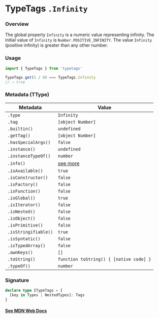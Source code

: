 # TypeTags `.Infinity`

### Overview

The global property `Infinity` is a numeric value representing infinity. The initial value of `Infinity` is `Number.POSITIVE_INFINITY`. The value `Infinity` (positive infinity) is greater than any other number.

### Usage

```js
import { TypeTags } from 'typetags'

TypeTags.get(1 / 0) === TypeTags.Infinity
// → true
```

### Metadata (TType)

| Metadata             | Value                                   |
| -------------------- | --------------------------------------- |
| `.type`              | `Infinity`                              |
| `.tag`               | `[object Number]`                       |
| `.builtin()`         | `undefined`                             |
| `.getTag()`          | `[object Number]`                       |
| `.hasSpecialArgs()`  | `false`                                 |
| `.instance()`        | `undefined`                             |
| `.instanceTypeOf()`  | `number`                                |
| `.info()`            | [see more]()                            |
| `.isAvailable()`     | `true`                                  |
| `.isConstructor()`   | `false`                                 |
| `.isFactory()`       | `false`                                 |
| `.isFunction()`      | `false`                                 |
| `.isGlobal()`        | `true`                                  |
| `.isIterator()`      | `false`                                 |
| `.isNested()`        | `false`                                 |
| `.isObject()`        | `false`                                 |
| `.isPrimitive()`     | `false`                                 |
| `.isStringifiable()` | `true`                                  |
| `.isSyntatic()`      | `false`                                 |
| `.isTypedArray()`    | `false`                                 |
| `.ownKeys()`         | `[]`                                    |
| `.toString()`        | `function toString() { [native code] }` |
| `.typeOf()`          | `number`                                |

### Signature

```ts
declare type ITypeTags = {
  [key in Types | NestedTypes]: Tags
}
```

#### [See MDN Web Docs](https://developer.mozilla.org/en-US/docs/Web/JavaScript/Reference/Global_Objects/Infinity)
